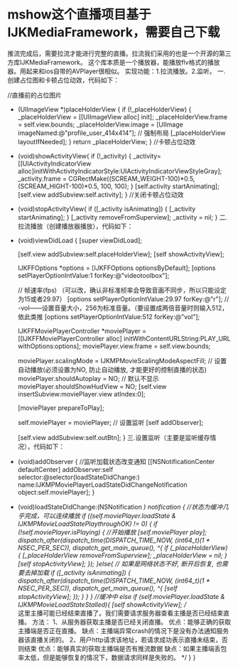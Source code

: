 # mshow这个直播项目基于IJKMediaFramework，需要自己下载
推流完成后，需要拉流才能进行完整的直播。拉流我们采用的也是一个开源的第三方库IJKMediaFramework。
这个库本质是一个播放器，能播放flv格式的播放器。用起来和ios自带的AVPlayer很相似。
实现功能：1.拉流播放。2.监听。
一.创建占位图和卡顿占位动效，代码如下：

//直播前的占位图片
- (UIImageView *)placeHolderView
{
    if (!_placeHolderView) {
        _placeHolderView = [[UIImageView alloc] init];
        _placeHolderView.frame = self.view.bounds;
        _placeHolderView.image = [UIImage imageNamed:@"profile_user_414x414"];
        // 强制布局
        [_placeHolderView layoutIfNeeded];
    }
    return _placeHolderView;
}
//卡顿占位动效
- (void)showActivityView{
    if (!_activity) {
        _activity= [[UIActivityIndicatorView alloc]initWithActivityIndicatorStyle:UIActivityIndicatorViewStyleGray];
        _activity.frame = CGRectMake((SCREAM_WEIGHT-100)*0.5, (SCREAM_HIGHT-100)*0.5, 100, 100);
    }
    [self.activity startAnimating];
    [self.view addSubview:self.activity];
}
//关闭卡顿占位动效
- (void)stopActivityView{
    if ([_activity isAnimating]) {
        [_activity startAnimating];
    }
    [_activity removeFromSuperview];
    _activity = nil;
}
二.拉流播放（创建播放器播放），代码如下：

- (void)viewDidLoad {
    [super viewDidLoad];
    
    [self.view addSubview:self.placeHolderView];
    [self showActivityView];
    
    IJKFFOptions *options = [IJKFFOptions optionsByDefault];
    [options setPlayerOptionIntValue:1  forKey:@"videotoolbox"];
    
    // 帧速率(fps) （可以改，确认非标准桢率会导致音画不同步，所以只能设定为15或者29.97）
    [options setPlayerOptionIntValue:29.97 forKey:@"r"];
    // -vol——设置音量大小，256为标准音量。（要设置成两倍音量时则输入512，依此类推
    [options setPlayerOptionIntValue:512 forKey:@"vol"];
    
    IJKFFMoviePlayerController *moviePlayer = [[IJKFFMoviePlayerController alloc] initWithContentURLString:PLAY_URL withOptions:options];
    moviePlayer.view.frame = self.view.bounds;
    
    moviePlayer.scalingMode = IJKMPMovieScalingModeAspectFill;
    // 设置自动播放(必须设置为NO, 防止自动播放, 才能更好的控制直播的状态)
    moviePlayer.shouldAutoplay = NO;
    // 默认不显示
    moviePlayer.shouldShowHudView = NO;
    [self.view insertSubview:moviePlayer.view atIndex:0];
    
    [moviePlayer prepareToPlay];
    
    self.moviePlayer = moviePlayer;
    // 设置监听
    [self addObserver];
    
    [self.view addSubview:self.outBtn];
}
三.设置监听（主要是监听缓存情况），代码如下：

- (void)addObserver
{
    //监听加载状态改变通知
    [[NSNotificationCenter defaultCenter] addObserver:self selector:@selector(loadStateDidChange:) name:IJKMPMoviePlayerLoadStateDidChangeNotification object:self.moviePlayer];
}

- (void)loadStateDidChange:(NSNotification *) notification
{
    //状态为缓冲几乎完成，可以连续播放
    if ((self.moviePlayer.loadState & IJKMPMovieLoadStatePlaythroughOK) != 0) {
        if (!self.moviePlayer.isPlaying) {
            //开始播放
            [self.moviePlayer play];
            dispatch_after(dispatch_time(DISPATCH_TIME_NOW, (int64_t)(1 * NSEC_PER_SEC)), dispatch_get_main_queue(), ^{
                if (_placeHolderView) {
                    [_placeHolderView removeFromSuperview];
                    _placeHolderView = nil;
                }
                [self stopActivityView];
            });
        }else{
            // 如果是网络状态不好, 断开后恢复, 也需要去掉加载
            if ([_activity isAnimating]) {
                dispatch_after(dispatch_time(DISPATCH_TIME_NOW, (int64_t)(1 * NSEC_PER_SEC)), dispatch_get_main_queue(), ^{
                    [self stopActivityView];
                });
            }
        }
    }
    //缓冲中
    else if (self.moviePlayer.loadState & IJKMPMovieLoadStateStalled){
        [self showActivityView];
        /*  
            这里主播可能已经结束直播了。我们需要请求服务器查看主播是否已经结束直播。
            方法：
            1、从服务器获取主播是否已经关闭直播。
                优点：能够正确的获取主播端是否正在直播。
                缺点：主播端异常crash的情况下是没有办法通知服务器该直播关闭的。
            2、用户http请求该地址，若请求成功表示直播未结束，否则结束
                优点：能够真实的获取主播端是否有推流数据
                缺点：如果主播端丢包率太低，但是能够恢复的情况下，数据请求同样是失败的。
         */
    }
}
